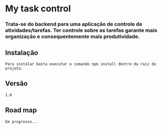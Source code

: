 # My task control

### Trata-se do backend para uma aplicação de controle de atividades/tarefas. Ter controle sobre as tarefas garante mais organização e consequentemente mais produtividade.


## Instalação
    Para instalar basta executar o comando npm install dentro da raiz do projeto.

## Versão
    1.0

## Road map
    Em progresso...